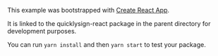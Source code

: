 This example was bootstrapped with [Create React App](https://github.com/facebook/create-react-app).

It is linked to the quicklysign-react package in the parent directory for development purposes.

You can run `yarn install` and then `yarn start` to test your package.
